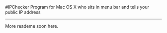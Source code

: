 #IPChecker
Program for Mac OS X who sits in menu bar and tells your public IP address
* * *
More reademe soon here.
